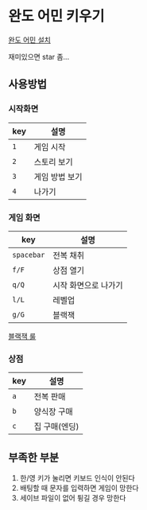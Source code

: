# 완도 어민 키우기

[완도 어민 설치](Wando.exe)

재미있으면 star 좀...


## 사용방법

### 시작화면

key|설명
--|--
`1`|게임 시작
`2`|스토리 보기
`3`|게임 방법 보기
`4`|나가기

### 게임 화면

key|설명
--|--
`spacebar`|전복 채취
`f/F`|상점 열기
`q/Q`|시작 화면으로 나가기
`l/L`|레벨업
`g/G`|블랙잭

[블랙잭 룰](https://m.blog.naver.com/jajuye123/221352238101)

### 상점

key|설명
--|--
`a`|전복 판매
`b`|양식장 구매
`c`|집 구매(엔딩)


## 부족한 부분

1. 한/영 키가 눌리면 키보드 인식이 안된다
2. 배팅할 때 문자를 입력하면 게임이 망한다
3. 세이브 파일이 없어 튕길 경우 망한다
